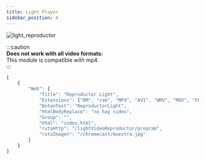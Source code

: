 ```yaml
---
title: Light Player
sidebar_position: 4
---
```


![light_reproductor](@site/static/img/modulos_ficheros/light_reproductor.JPG)

:::caution  
**Does not work with all video formats:**  
This module is compatible with mp4.  
:::


```jsx title="clepnid.json"
[
	{
		"Web": {
			"Title": "Reproductor Light",
			"Extensions": ["RM", "ram", "MP4", "AVI", "WMV", "MOV", "FLV", "OGG", "WEBM", "MKV"],
			"BotonText": "ReproductorLight",
			"HtmlBodyReplace": "no hay video",
			"Group": "",
			"Html": "index.html",
			"rutaHttp": "/lightVideoReproductor/program",
			"rutaImagen": "/chromecast/muestra.jpg"
		}
	}
]
```
